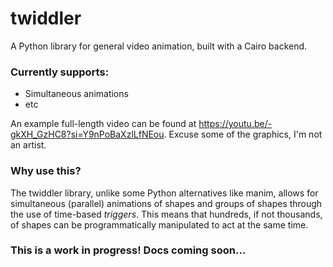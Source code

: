 # twiddler
A Python library for general video animation, built with a Cairo backend.

### Currently supports:
- Simultaneous animations
- etc

An example full-length video can be found at <a href="https://youtu.be/-gkXH_GzHC8?si=Y9nPoBaXzlLfNEou">https://youtu.be/-gkXH_GzHC8?si=Y9nPoBaXzlLfNEou</a>. Excuse some of the graphics, I'm not an artist.

### Why use this?

The twiddler library, unlike some Python alternatives like manim, allows for simultaneous (parallel) animations of shapes and groups of shapes through the use of time-based <i>triggers</i>. This means that hundreds, if not thousands, of shapes can be programmatically manipulated to act at the same time.

### This is a work in progress! Docs coming soon...
